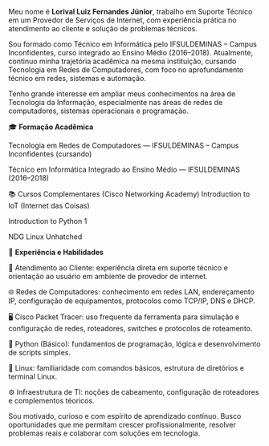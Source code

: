Meu nome é **Lorival Luiz Fernandes Júnior**, trabalho em Suporte Técnico em um Provedor de Serviços de Internet, com experiência prática no atendimento ao cliente e solução de problemas técnicos.

Sou formado como Técnico em Informática pelo IFSULDEMINAS – Campus Inconfidentes, curso integrado ao Ensino Médio (2016–2018). Atualmente, continuo minha trajetória acadêmica na mesma instituição, cursando Tecnologia em Redes de Computadores, com foco no aprofundamento técnico em redes, sistemas e automação.

Tenho grande interesse em ampliar meus conhecimentos na área de Tecnologia da Informação, especialmente nas áreas de redes de computadores, sistemas operacionais e programação.


🎓 **Formação Acadêmica**

Tecnologia em Redes de Computadores — IFSULDEMINAS – Campus Inconfidentes (cursando)

Técnico em Informática Integrado ao Ensino Médio — IFSULDEMINAS (2016–2018)

📚 Cursos Complementares (Cisco Networking Academy)
Introduction to IoT (Internet das Coisas)

Introduction to Python 1

NDG Linux Unhatched



💼 **Experiência e Habilidades**

💬 Atendimento ao Cliente: experiência direta em suporte técnico e orientação ao usuário em ambiente de provedor de internet.

🌐 Redes de Computadores: conhecimento em redes LAN, endereçamento IP, configuração de equipamentos, protocolos como TCP/IP, DNS e DHCP.

🖥️ Cisco Packet Tracer: uso frequente da ferramenta para simulação e configuração de redes, roteadores, switches e protocolos de roteamento.

🐍 Python (Básico): fundamentos de programação, lógica e desenvolvimento de scripts simples.

🐧 Linux: familiaridade com comandos básicos, estrutura de diretórios e terminal Linux.

⚙️ Infraestrutura de TI: noções de cabeamento, configuração de roteadores e complementos téoricos.

Sou motivado, curioso e com espírito de aprendizado contínuo. Busco oportunidades que me permitam crescer profissionalmente, resolver problemas reais e colaborar com soluções em tecnologia.
